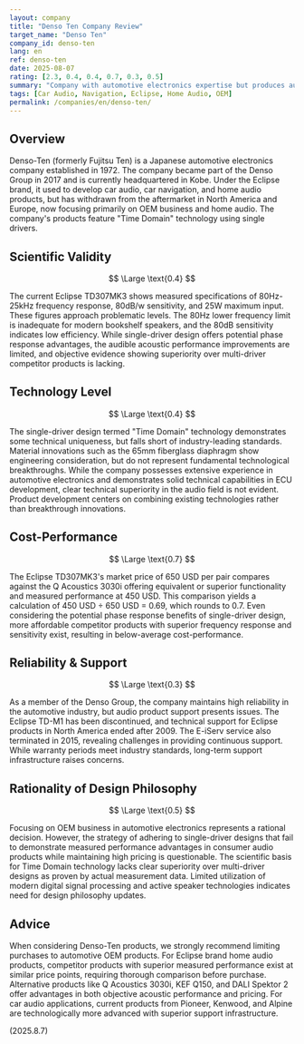 ```yaml
---
layout: company
title: "Denso Ten Company Review"
target_name: "Denso Ten"
company_id: denso-ten
lang: en
ref: denso-ten
date: 2025-08-07
rating: [2.3, 0.4, 0.4, 0.7, 0.3, 0.5]
summary: "Company with automotive electronics expertise but produces audio products with mediocre measured performance despite high pricing"
tags: [Car Audio, Navigation, Eclipse, Home Audio, OEM]
permalink: /companies/en/denso-ten/
---
```


## Overview

Denso-Ten (formerly Fujitsu Ten) is a Japanese automotive electronics company established in 1972. The company became part of the Denso Group in 2017 and is currently headquartered in Kobe. Under the Eclipse brand, it used to develop car audio, car navigation, and home audio products, but has withdrawn from the aftermarket in North America and Europe, now focusing primarily on OEM business and home audio. The company's products feature "Time Domain" technology using single drivers.

## Scientific Validity

$$ \Large \text{0.4} $$

The current Eclipse TD307MK3 shows measured specifications of 80Hz-25kHz frequency response, 80dB/w sensitivity, and 25W maximum input. These figures approach problematic levels. The 80Hz lower frequency limit is inadequate for modern bookshelf speakers, and the 80dB sensitivity indicates low efficiency. While single-driver design offers potential phase response advantages, the audible acoustic performance improvements are limited, and objective evidence showing superiority over multi-driver competitor products is lacking.

## Technology Level

$$ \Large \text{0.4} $$

The single-driver design termed "Time Domain" technology demonstrates some technical uniqueness, but falls short of industry-leading standards. Material innovations such as the 65mm fiberglass diaphragm show engineering consideration, but do not represent fundamental technological breakthroughs. While the company possesses extensive experience in automotive electronics and demonstrates solid technical capabilities in ECU development, clear technical superiority in the audio field is not evident. Product development centers on combining existing technologies rather than breakthrough innovations.

## Cost-Performance

$$ \Large \text{0.7} $$

The Eclipse TD307MK3's market price of 650 USD per pair compares against the Q Acoustics 3030i offering equivalent or superior functionality and measured performance at 450 USD. This comparison yields a calculation of 450 USD ÷ 650 USD = 0.69, which rounds to 0.7. Even considering the potential phase response benefits of single-driver design, more affordable competitor products with superior frequency response and sensitivity exist, resulting in below-average cost-performance.

## Reliability & Support

$$ \Large \text{0.3} $$

As a member of the Denso Group, the company maintains high reliability in the automotive industry, but audio product support presents issues. The Eclipse TD-M1 has been discontinued, and technical support for Eclipse products in North America ended after 2009. The E-iServ service also terminated in 2015, revealing challenges in providing continuous support. While warranty periods meet industry standards, long-term support infrastructure raises concerns.

## Rationality of Design Philosophy

$$ \Large \text{0.5} $$

Focusing on OEM business in automotive electronics represents a rational decision. However, the strategy of adhering to single-driver designs that fail to demonstrate measured performance advantages in consumer audio products while maintaining high pricing is questionable. The scientific basis for Time Domain technology lacks clear superiority over multi-driver designs as proven by actual measurement data. Limited utilization of modern digital signal processing and active speaker technologies indicates need for design philosophy updates.

## Advice

When considering Denso-Ten products, we strongly recommend limiting purchases to automotive OEM products. For Eclipse brand home audio products, competitor products with superior measured performance exist at similar price points, requiring thorough comparison before purchase. Alternative products like Q Acoustics 3030i, KEF Q150, and DALI Spektor 2 offer advantages in both objective acoustic performance and pricing. For car audio applications, current products from Pioneer, Kenwood, and Alpine are technologically more advanced with superior support infrastructure.

(2025.8.7)
